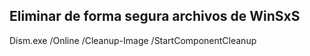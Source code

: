 ## Eliminar de forma segura archivos de WinSxS
Dism.exe /Online /Cleanup-Image /StartComponentCleanup